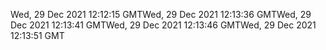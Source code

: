 Wed, 29 Dec 2021 12:12:15 GMTWed, 29 Dec 2021 12:13:36 GMTWed, 29 Dec 2021 12:13:41 GMTWed, 29 Dec 2021 12:13:46 GMTWed, 29 Dec 2021 12:13:51 GMT
